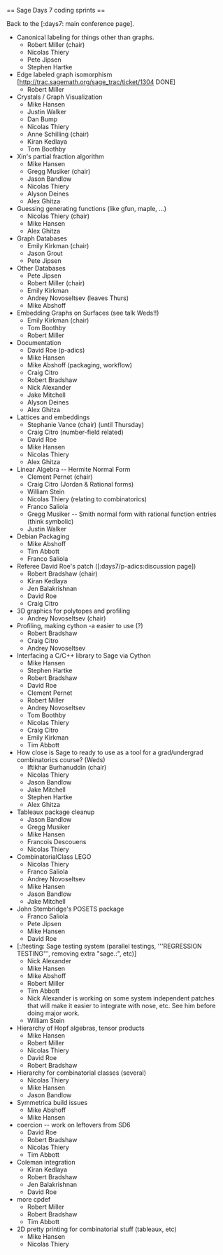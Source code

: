 == Sage Days 7 coding sprints ==

Back to the [:days7: main conference page].

 * Canonical labeling for things other than graphs.
   * Robert Miller (chair)
   * Nicolas Thiery
   * Pete Jipsen
   * Stephen Hartke
 * Edge labeled graph isomorphism [http://trac.sagemath.org/sage_trac/ticket/1304 DONE]
   * Robert Miller
 * Crystals / Graph Visualization
   * Mike Hansen
   * Justin Walker
   * Dan Bump
   * Nicolas Thiery
   * Anne Schilling (chair)
   * Kiran Kedlaya
   * Tom Boothby
 * Xin's partial fraction algorithm
   * Mike Hansen
   * Gregg Musiker (chair)
   * Jason Bandlow
   * Nicolas Thiery
   * Alyson Deines
   * Alex Ghitza
 * Guessing generating functions (like gfun, maple, ...)
   * Nicolas Thiery (chair)
   * Mike Hansen
   * Alex Ghitza
 * Graph Databases
   * Emily Kirkman (chair)
   * Jason Grout
   * Pete Jipsen
 * Other Databases
   * Pete Jipsen
   * Robert Miller (chair)
   * Emily Kirkman
   * Andrey Novoseltsev (leaves Thurs)
   * Mike Abshoff
 * Embedding Graphs on Surfaces (see talk Weds!!)
   * Emily Kirkman (chair)
   * Tom Boothby
   * Robert Miller
 * Documentation 
   * David Roe (p-adics)
   * Mike Hansen
   * Mike Abshoff (packaging, workflow)
   * Craig Citro
   * Robert Bradshaw
   * Nick Alexander
   * Jake Mitchell
   * Alyson Deines
   * Alex Ghitza
 * Lattices and embeddings
   * Stephanie Vance (chair) (until Thursday)
   * Craig Citro (number-field related)
   * David Roe
   * Mike Hansen
   * Nicolas Thiery
   * Alex Ghitza
 * Linear Algebra -- Hermite Normal Form
   * Clement Pernet (chair)
   * Craig Citro (Jordan & Rational forms)
   * William Stein
   * Nicolas Thiery (relating to combinatorics)
   * Franco Saliola
   * Gregg Musiker -- Smith normal form with rational function entries (think symbolic)
   * Justin Walker
 * Debian Packaging
   * Mike Abshoff
   * Tim Abbott
   * Franco Saliola 
 * Referee David Roe's patch ([:days7/p-adics:discussion page])
   * Robert Bradshaw (chair)
   * Kiran Kedlaya
   * Jen Balakrishnan
   * David Roe
   * Craig Citro
 * 3D graphics for polytopes and profiling
   * Andrey Novoseltsev (chair)
 * Profiling, making cython -a easier to use (?)
   * Robert Bradshaw
   * Craig Citro
   * Andrey Novoseltsev
 * Interfacing a C/C++ library to Sage via Cython
   * Mike Hansen
   * Stephen Hartke
   * Robert Bradshaw
   * David Roe
   * Clement Pernet
   * Robert Miller
   * Andrey Novoseltsev
   * Tom Boothby
   * Nicolas Thiery
   * Craig Citro
   * Emily Kirkman
   * Tim Abbott
 * How close is Sage to ready to use as a tool for a grad/undergrad combinatorics course? (Weds)
   * Iftikhar Burhanuddin (chair)
   * Nicolas Thiery
   * Jason Bandlow
   * Jake Mitchell
   * Stephen Hartke
   * Alex Ghitza
 * Tableaux package cleanup
   * Jason Bandlow
   * Gregg Musiker
   * Mike Hansen
   * Francois Descouens
   * Nicolas Thiery
 * CombinatorialClass LEGO
   * Nicolas Thiery
   * Franco Saliola
   * Andrey Novoseltsev
   * Mike Hansen
   * Jason Bandlow
   * Jake Mitchell
 * John Stembridge's POSETS package
   * Franco Saliola
   * Pete Jipsen
   * Mike Hansen
   * David Roe
 * [:/testing: Sage testing system (parallel testings, '''REGRESSION TESTING''', removing extra "sage.:", etc)]
   * Nick Alexander
   * Mike Hansen
   * Mike Abshoff
   * Robert Miller
   * Tim Abbott
   * Nick Alexander is working on some system independent patches that will make it easier to integrate with nose, etc.  See him before doing major work.
   * William Stein
 * Hierarchy of Hopf algebras, tensor products
   * Mike Hansen
   * Robert Miller
   * Nicolas Thiery
   * David Roe
   * Robert Bradshaw
 * Hierarchy for combinatorial classes (several)
   * Nicolas Thiery
   * Mike Hansen
   * Jason Bandlow
 * Symmetrica build issues
   * Mike Abshoff
   * Mike Hansen
 * coercion -- work on leftovers from SD6
   * David Roe
   * Robert Bradshaw
   * Nicolas Thiery
   * Tim Abbott
 * Coleman integration
   * Kiran Kedlaya
   * Robert Bradshaw
   * Jen Balakrishnan
   * David Roe
 * more cpdef
   * Robert Miller
   * Robert Bradshaw
   * Tim Abbott
 * 2D pretty printing for combinatorial stuff (tableaux, etc)
   * Mike Hansen
   * Nicolas Thiery
